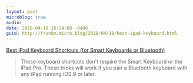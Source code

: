```yaml
---
layout: post
microblog: true
audio: 
date: 2018-04-18 16:24:08 -0400
guid: http://frankm.micro.blog/2018/04/18/best-ipad-keyboard.html
---
```

[Best iPad Keyboard Shortcuts (for Smart Keyboards or Bluetooth)](https://www.laptopmag.com/articles/every-ipad-keyboard-shortcut)

> These keyboard shortcuts don't require the Smart Keyboard or the iPad Pro. These tricks will work if you pair a Bluetooth keyboard with any iPad running iOS 9 or later. 
